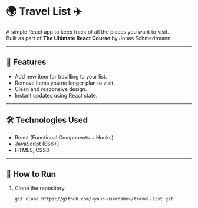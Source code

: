# 🌍 Travel List ✈️

A simple React app to keep track of all the places you want to visit.  
Built as part of **The Ultimate React Course** by Jonas Schmedtmann.

---

## 🚀 Features
- Add new item for travilling to your list.
- Remove items you no longer plan to visit.
- Clean and responsive design.
- Instant updates using React state.

---

## 🛠️ Technologies Used
- React (Functional Components + Hooks)
- JavaScript (ES6+)
- HTML5, CSS3

---

## 📂 How to Run
1. Clone the repository:
   ```bash
   git clone https://github.com/<your-username>/travel-list.git
